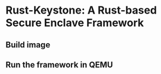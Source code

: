 # Rust-Keystone: A Rust-based Secure Enclave Framework

## Build image


## Run the framework in QEMU
